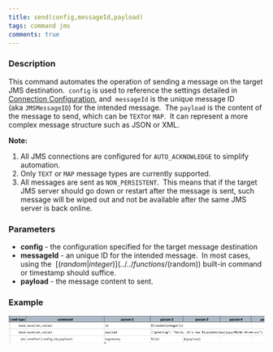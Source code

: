 ```yaml
---
title: send(config,messageId,payload)
tags: command jms
comments: true
---
```



### Description
This command automates the operation of sending a message on the target JMS destination.  `config` is used to 
reference the settings detailed in [Connection Configuration](index.html#connection-configuration), and 
`messageId` is the unique message ID (aka `JMSMessageID`) for the intended message.  The `payload` is the content of 
the message to send, which can be `TEXT`or `MAP`.  It can represent a more complex message structure such as JSON or 
XML.

**Note:**
1.  All JMS connections are configured for `AUTO_ACKNOWLEDGE` to simplify automation.
2.  Only `TEXT` or `MAP` message types are currently supported.
3.  All messages are sent as `NON_PERSISTENT`.  This means that if the target JMS server should go down or restart 
    after the message is sent, such message will be wiped out and not be available after the same JMS server is back 
    online.


### Parameters
- **config** \- the configuration specified for the target message destination
- **messageId** \- an unique ID for the intended message.  In most cases, using the 
  [$(random|integer)](../../functions/$(random)) built-in command or timestamp should suffice.
- **payload** \- the message content to sent.


### Example
![](image/send_01.png)

